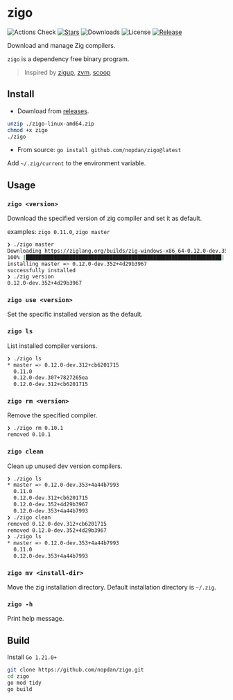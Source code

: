 # zigo

![Actions Check](https://badgen.net/github/checks/nopdan/zigo)
[![Stars](https://badgen.net/github/stars/nopdan/zigo)](https://github.com/nopdan/zigo/stargazers)
![Downloads](https://badgen.net/github/assets-dl/nopdan/zigo)
![License](https://badgen.net/github/license/nopdan/zigo)
[![Release](https://badgen.net/github/release/nopdan/zigo)](https://github.com/studyzy/studyzy/releases)

Download and manage Zig compilers.

`zigo` is a dependency free binary program.

> Inspired by [zigup](https://github.com/marler8997/zigup), [zvm](https://github.com/tristanisham/zvm), [scoop](https://github.com/ScoopInstaller/Scoop)

## Install

- Download from [releases](https://github.com/nopdan/zigo/releases/).

```sh
unzip ./zigo-linux-amd64.zip
chmod +x zigo
./zigo
```

- From source: `go install github.com/nopdan/zigo@latest`

Add `~/.zig/current` to the environment variable.

## Usage

### `zigo <version>`

Download the specified version of zig compiler and set it as default.

examples: `zigo 0.11.0`, `zigo master`

```sh
❯ ./zigo master
Downloading https://ziglang.org/builds/zig-windows-x86_64-0.12.0-dev.352+4d29b3967.zip...
100% |███████████████████████████████████████████████████████████████| (74/74 MB, 16 MB/s)
installing master => 0.12.0-dev.352+4d29b3967
successfully installed
❯ ./zig version
0.12.0-dev.352+4d29b3967
```

### `zigo use <version>`

Set the specific installed version as the default.

### `zigo ls`

List installed compiler versions.

```sh
❯ ./zigo ls
* master => 0.12.0-dev.312+cb6201715
  0.11.0
  0.12.0-dev.307+7827265ea
  0.12.0-dev.312+cb6201715
```

### `zigo rm <version>`

Remove the specified compiler.

```sh
❯ ./zigo rm 0.10.1
removed 0.10.1
```

### `zigo clean`

Clean up unused dev version compilers.

```sh
❯ ./zigo ls
* master => 0.12.0-dev.353+4a44b7993
  0.11.0
  0.12.0-dev.312+cb6201715
  0.12.0-dev.352+4d29b3967
  0.12.0-dev.353+4a44b7993
❯ ./zigo clean
removed 0.12.0-dev.312+cb6201715
removed 0.12.0-dev.352+4d29b3967
❯ ./zigo ls
* master => 0.12.0-dev.353+4a44b7993
  0.11.0
  0.12.0-dev.353+4a44b7993
```

### `zigo mv <install-dir>`

Move the zig installation directory. Default installation directory is `~/.zig`.

### `zigo -h`

Print help message.

## Build

Install `Go 1.21.0+`

```sh
git clone https://github.com/nopdan/zigo.git
cd zigo
go mod tidy
go build
```
